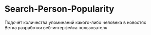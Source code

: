 # Search-Person-Popularity
Подсчёт количества упоминаний какого-либо человека в новостях
<br>Ветка разработки веб-интерфейса пользователя


